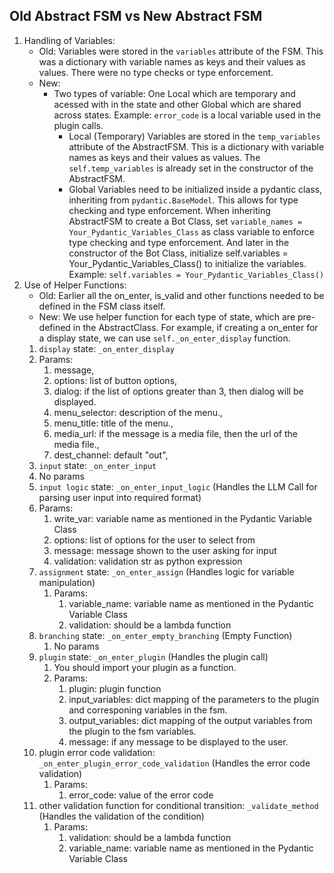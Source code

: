 ## Old Abstract FSM vs New Abstract FSM

1. Handling of Variables:
    - Old: Variables were stored in the `variables` attribute of the FSM. This was a dictionary with variable names as keys and their values as values. There were no type checks or type enforcement.
    - New:
      - Two types of variable: One Local which are temporary and acessed with in the state and other Global which are shared across states. Example: `error_code` is a local variable used in the plugin calls.
        - Local (Temporary) Variables are stored in the `temp_variables` attribute of the AbstractFSM. This is a dictionary with variable names as keys and their values as values. The `self.temp_variables` is already set in the constructor of the AbstractFSM.
        - Global Variables need to be initialized inside a pydantic class, inheriting from `pydantic.BaseModel`. This allows for type checking and type enforcement. When inheriting AbstractFSM to create a Bot Class, set `variable_names = Your_Pydantic_Variables_Class` as class variable to enforce type checking and type enforcement. And later in the constructor of the Bot Class, initialize self.variables = Your_Pydantic_Variables_Class() to initialize the variables. Example: `self.variables = Your_Pydantic_Variables_Class()`
2. Use of Helper Functions:
    - Old: Earlier all the on_enter, is_valid and other functions needed to be defined in the FSM class itself.
    - New: We use helper function for each type of state, which are pre-defined in the AbstractClass. For example, if creating a on_enter for a display state, we can use `self._on_enter_display` function.
    1. `display` state: `_on_enter_display`
      1. Params: 
          1. message,
          2. options: list of button options,
          3. dialog: if the list of options greater than 3, then dialog will be displayed.
          4. menu_selector: description of the menu.,
          5. menu_title: title of the menu.,
          6. media_url: if the message is a media file, then the url of the media file.,
          7. dest_channel: default "out",
    2.  `input` state: `_on_enter_input`
      1.  No params
    3. `input logic` state: `_on_enter_input_logic` (Handles the LLM Call for parsing user input into required format)
      1. Params:
          1.  write_var: variable name as mentioned in the Pydantic Variable Class
          2.  options: list of options for the user to select from 
          3.  message: message shown to the user asking for input
          4.  validation: validation str as python expression
   1. `assignment` state: `_on_enter_assign` (Handles logic for variable manipulation)
      1. Params:
         1. variable_name: variable name as mentioned in the Pydantic Variable Class
         2. validation: should be a lambda function
   2. `branching` state: `_on_enter_empty_branching` (Empty Function)
      1. No params
   3. `plugin` state: `_on_enter_plugin` (Handles the plugin call)
      1. You should import your plugin as a function.
      2. Params:
         1. plugin: plugin function
         2. input_variables: dict mapping of the parameters to the plugin and corresponing variables in the fsm.
         3. output_variables: dict mapping of the output variables from the plugin to the fsm variables.
         4. message: if any message to be displayed to the user.
   4. plugin error code validation: `_on_enter_plugin_error_code_validation` (Handles the error code validation)
      1. Params:
         1. error_code: value of the error code
   5. other validation function for conditional transition: `_validate_method` (Handles the validation of the condition)
      1. Params:
         1. validation: should be a lambda function
         2. variable_name: variable name as mentioned in the Pydantic Variable Class
         
        